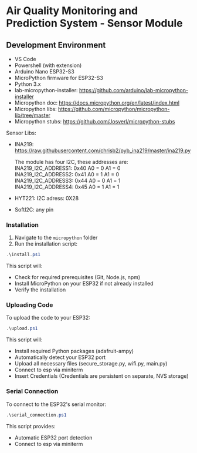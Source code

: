 # Air Quality Monitoring and Prediction System - Sensor Module

## Development Environment

- VS Code
- Powershell (with extension)
- Arduino Nano ESP32-S3
- MicroPython firmware for ESP32-S3
- Python 3.x
- lab-micropython-installer: https://github.com/arduino/lab-micropython-installer
- Micropython doc: https://docs.micropython.org/en/latest/index.html
- Micropython libs: https://github.com/micropython/micropython-lib/tree/master
- Micropython stubs: https://github.com/Josverl/micropython-stubs

Sensor Libs:
- INA219: https://raw.githubusercontent.com/chrisb2/pyb_ina219/master/ina219.py

   The module has four I2C, these addresses are:<br>
   INA219_I2C_ADDRESS1:  0x40   A0 = 0  A1 = 0<br>
   INA219_I2C_ADDRESS2:  0x41   A0 = 1  A1 = 0<br>
   INA219_I2C_ADDRESS3:  0x44   A0 = 0  A1 = 1<br>
   INA219_I2C_ADDRESS4:  0x45   A0 = 1  A1 = 1<br>

- HYT221:
   I2C adress: 0X28

- SoftI2C: any pin

### Installation

1. Navigate to the `micropython` folder
2. Run the installation script:
```powershell
.\install.ps1
```
This script will:
- Check for required prerequisites (Git, Node.js, npm)
- Install MicroPython on your ESP32 if not already installed
- Verify the installation

### Uploading Code

To upload the code to your ESP32:
```powershell
.\upload.ps1
```
This script will:
- Install required Python packages (adafruit-ampy)
- Automatically detect your ESP32 port
- Upload all necessary files (secure_storage.py, wifi.py, main.py)
- Connect to esp via miniterm
- Insert Credentials (Credentials are persistent on separate, NVS storage)

### Serial Connection

To connect to the ESP32's serial monitor:
```powershell
.\serial_connection.ps1
```
This script provides:
- Automatic ESP32 port detection
- Connect to esp via miniterm
